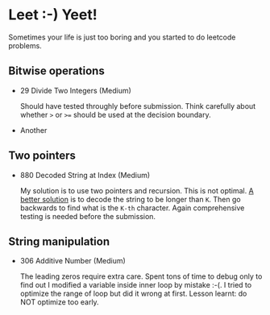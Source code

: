 #  Leet :-) Yeet!
Sometimes your life is just too boring and you started to do leetcode problems.

## Bitwise operations
- 29 Divide Two Integers (Medium) 

  Should have tested throughly before submission. Think carefully about whether
  `>` or `>=` should be used at the decision boundary.

- Another

## Two pointers
- 880 Decoded String at Index (Medium)

  My solution is to use two pointers and recursion. This is not optimal.
  [A better solution](https://leetcode.com/problems/decoded-string-at-index/discuss/354312/Python-Simple-Intuitive-Solution) 
  is to decode the string to be longer than `K`. Then go 
  backwards to find what is the `K-th` character. Again comprehensive testing
  is needed before the submission.
  
## String manipulation
- 306 Additive Number (Medium)

  The leading zeros require extra care. Spent tons of time to debug only to 
  find out I modified a variable inside inner loop by mistake :-(. 
  I tried to optimize the range of loop but did it wrong at first. 
  Lesson learnt: do NOT optimize too early.

